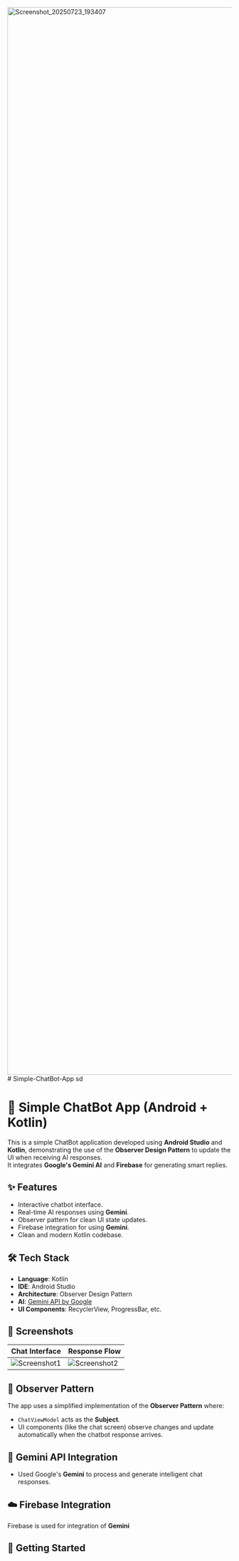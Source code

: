 <img width="1080" height="2400" alt="Screenshot_20250723_193407" src="https://github.com/user-attachments/assets/1ab9f0ce-1ebf-40f1-8955-b65fadafb3cc" /># Simple-ChatBot-App
sd
# 🤖 Simple ChatBot App (Android + Kotlin)

This is a simple ChatBot application developed using **Android Studio** and **Kotlin**, demonstrating the use of the **Observer Design Pattern** to update the UI when receiving AI responses.  
It integrates **Google's Gemini AI** and **Firebase** for generating smart replies.

## ✨ Features

- Interactive chatbot interface.
- Real-time AI responses using **Gemini**.
- Observer pattern for clean UI state updates.
- Firebase integration for using **Gemini**.
- Clean and modern Kotlin codebase.

## 🛠️ Tech Stack

- **Language**: Kotlin  
- **IDE**: Android Studio  
- **Architecture**: Observer Design Pattern  
- **AI**: [Gemini API by Google](https://ai.google.dev)  
- **UI Components**: RecyclerView, ProgressBar, etc.

## 📸 Screenshots
| Chat Interface | Response Flow |
|----------------|---------------|
| ![Screenshot1](<img width="1080" height="2400" alt="Screenshot_20250723_193407" src="https://github.com/user-attachments/assets/fe723fb8-2114-43c2-af2c-56f5746ff3c6" />) | ![Screenshot2](<img width="1080" height="2400" alt="Screenshot_20250723_193459" src="https://github.com/user-attachments/assets/0bfa49ad-4831 4c10-96b8-bc0543f5515c" />) |


## 🔄 Observer Pattern

The app uses a simplified implementation of the **Observer Pattern** where:

- `ChatViewModel` acts as the **Subject**.
- UI components (like the chat screen) observe changes and update automatically when the chatbot response arrives.

## 🔌 Gemini API Integration

- Used Google's **Gemini** to process and generate intelligent chat responses.


## ☁️ Firebase Integration

Firebase is used for integration of **Gemini**


## 🚀 Getting Started



